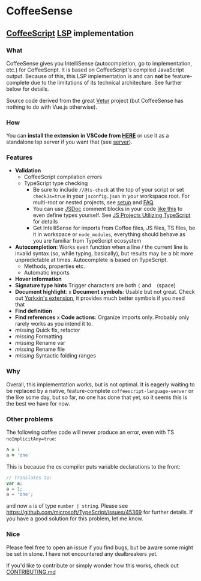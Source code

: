 # CoffeeSense
## [CoffeeScript](https://coffeescript.org) [LSP](https://github.com/microsoft/language-server-protocol) implementation

### What

CoffeeSense gives you IntelliSense (autocompletion, go to implementation, etc.) for CoffeeScript. It is based on CoffeeScript's compiled JavaScript output. Because of this, this LSP implementation is and can **not** be feature-complete due to the limitations of its technical architecture. See further below for details.

Source code derived from the great [Vetur](https://github.com/vuejs/vetur) project (but CoffeeSense has nothing to do with Vue.js otherwise).

### How

You can **install the extension in VSCode from [HERE](https://marketplace.visualstudio.com/items?itemName=phil294.coffeesense)** or use it as a standalone lsp server if you want that (see [server](server/README.md)).

### Features

- **Validation**
  - CoffeeScript compilation errors
  - TypeScript type checking
    - Be sure to include `//@ts-check` at the top of your script or set `checkJs=true` in your `jsconfig.json` in your workspace root. For multi-root or nested projects, see [setup](docs/guide/setup.md) and [FAQ](docs/guide/FAQ.md).
    - You can use [JSDoc](https://www.typescriptlang.org/docs/handbook/jsdoc-supported-types.html) comment blocks in your code [like this](https://github.com/jashkenas/coffeescript/issues/5366) to even define types yourself. See [JS Projects Utilizing TypeScript](https://www.typescriptlang.org/docs/handbook/intro-to-js-ts.html) for details
    - Get IntelliSense for imports from Coffee files, JS files, TS files, be it in workspace or `node_modules`, everything should behave as you are familiar from TypeScript ecosystem
- **Autocompletion**: Works even function when a line / the current line is invalid syntax (so, while typing, basically), but results may be a bit more unpredictable at times. Autocomplete is based on TypeScript.
  - Methods, properties etc.
  - Automatic imports
- **Hover information**
- **Signature type hints** Trigger characters are both `(` and ` ` (space)
- **Document highlight**:
x **Document symbols**: Usable but not great. Check out [Yorkxin's extension](https://github.com/yorkxin/vscode-coffeescript-support), it provides much better symbols if you need that
- **Find definition**
- **Find references**
x **Code actions**: Organize imports only. Probably only rarely works as you intend it to.
- *missing* Quick fix, refactor
- *missing* Formatting
- *missing* Rename var
- *missing* Rename file
- *missing* Syntactic folding ranges

### Why

Overall, this implementation works, but is not optimal. It is eagerly waiting to be replaced by a native, feature-complete `coffeescript-language-server` or the like some day, but so far, no one has done that yet, so it seems this is the best we have for now.

### Other problems

The following coffee code will never produce an error, even with TS `noImplicitAny=true`:
```coffeescript
a = 1
a = 'one'
```
This is because the cs compiler puts variable declarations to the front:
```js
// Translates to:
var a;
a = 1;
a = 'one';
```
and now `a` is of type `number | string`. Please see https://github.com/microsoft/TypeScript/issues/45369 for further details. If you have a good solution for this problem, let me know.

### Nice

Please feel free to open an issue if you find bugs, but be aware some might be set in stone. I have not encountered any dealbreakers yet.

If you'd like to contribute or simply wonder how this works, check out [CONTRIBUTING.md](CONTRIBUTING.md)